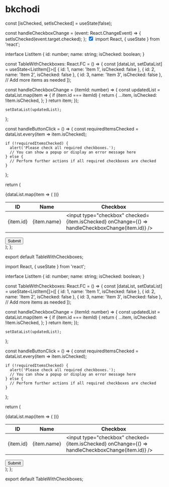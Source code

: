 # bkchodi
const [isChecked, setIsChecked] = useState(false);

  const handleCheckboxChange = (event: React.ChangeEvent<HTMLInputElement>) => {
    setIsChecked(event.target.checked);
  };
 <input
    type="checkbox"
    checked={isChecked}
    onChange={handleCheckboxChange}
  />
  import React, { useState } from 'react';

interface ListItem {
  id: number;
  name: string;
  isChecked: boolean;
}

const TableWithCheckboxes: React.FC = () => {
  const [dataList, setDataList] = useState<ListItem[]>([
    { id: 1, name: 'Item 1', isChecked: false },
    { id: 2, name: 'Item 2', isChecked: false },
    { id: 3, name: 'Item 3', isChecked: false },
    // Add more items as needed
  ]);

  const handleCheckboxChange = (itemId: number) => {
    const updatedList = dataList.map(item => {
      if (item.id === itemId) {
        return {
          ...item,
          isChecked: !item.isChecked,
        };
      }
      return item;
    });

    setDataList(updatedList);
  };

  const handleButtonClick = () => {
    const requiredItemsChecked = dataList.every(item => item.isChecked);

    if (!requiredItemsChecked) {
      alert('Please check all required checkboxes.');
      // You can show a popup or display an error message here
    } else {
      // Perform further actions if all required checkboxes are checked
    }
  };

  return (
    <div>
      <table>
        <thead>
          <tr>
            <th>ID</th>
            <th>Name</th>
            <th>Checkbox</th>
          </tr>
        </thead>
        <tbody>
          {dataList.map(item => (
            <tr key={item.id}>
              <td>{item.id}</td>
              <td>{item.name}</td>
              <td>
                <input
                  type="checkbox"
                  checked={item.isChecked}
                  onChange={() => handleCheckboxChange(item.id)}
                />
              </td>
            </tr>
          ))}
        </tbody>
      </table>
      <button onClick={handleButtonClick}>Submit</button>
    </div>
  );
};

export default TableWithCheckboxes;

  import React, { useState } from 'react';

interface ListItem {
  id: number;
  name: string;
  isChecked: boolean;
}

const TableWithCheckboxes: React.FC = () => {
  const [dataList, setDataList] = useState<ListItem[]>([
    { id: 1, name: 'Item 1', isChecked: false },
    { id: 2, name: 'Item 2', isChecked: false },
    { id: 3, name: 'Item 3', isChecked: false },
    // Add more items as needed
  ]);

  const handleCheckboxChange = (itemId: number) => {
    const updatedList = dataList.map(item => {
      if (item.id === itemId) {
        return {
          ...item,
          isChecked: !item.isChecked,
        };
      }
      return item;
    });

    setDataList(updatedList);
  };

  const handleButtonClick = () => {
    const requiredItemsChecked = dataList.every(item => item.isChecked);

    if (!requiredItemsChecked) {
      alert('Please check all required checkboxes.');
      // You can show a popup or display an error message here
    } else {
      // Perform further actions if all required checkboxes are checked
    }
  };

  return (
    <div>
      <table>
        <thead>
          <tr>
            <th>ID</th>
            <th>Name</th>
            <th>Checkbox</th>
          </tr>
        </thead>
        <tbody>
          {dataList.map(item => (
            <tr key={item.id}>
              <td>{item.id}</td>
              <td>{item.name}</td>
              <td>
                <input
                  type="checkbox"
                  checked={item.isChecked}
                  onChange={() => handleCheckboxChange(item.id)}
                />
              </td>
            </tr>
          ))}
        </tbody>
      </table>
      <button onClick={handleButtonClick}>Submit</button>
    </div>
  );
};

export default TableWithCheckboxes;
